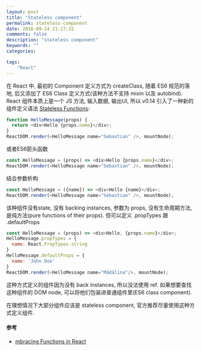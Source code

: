 ```yaml
---
layout: post
title: "Stateless component"
permalink: stateless-component
date: 2016-09-24 21:17:22
comments: false
description: "stateless component"
keywords: ""
categories:

tags:
    "React"
---
```


在 React 中, 最初的 Component 定义方式为 createClass, 随着 ES6 规范的落地, 后又添加了 ES6 Class 定义方式(该种方法不支持 mixin 以及 autobind). React 组件本质上是一个 JS 方法, 输入数据, 输出UI, 所以 v0.14 引入了一种新的组件定义语法 [Stateless Functions](https://facebook.github.io/react/docs/reusable-components.html#stateless-functions):

```js
function HelloMessage(props) {
  return <div>Hello {props.name}</div>;
}
ReactDOM.render(<HelloMessage name="Sebastian" />, mountNode);
```

或者ES6箭头函数

```js
const HelloMessage = (props) => <div>Hello {props.name}</div>;
ReactDOM.render(<HelloMessage name="Sebastian" />, mountNode);
```

结合参数析构

```js
const HelloMessage = ({name}) => <div>Hello {name}</div>;
ReactDOM.render(<HelloMessage name="Sebastian" />, mountNode);
```

该种组件没有state, 没有 backing instances, 参数为 props, 没有生命周期方法, 是纯方法(pure functions of their props). 但可以定义 .propTypes 跟 .defaultProps

```js
const HelloMessage = (props) => <div>Hello, {props.name}</div>;
HelloMessage.propTypes = {
  name: React.PropTypes.string
}
HelloMessage.defaultProps = {
  name: 'John Doe'
}
ReactDOM.render(<HelloMessage name="Mădălina"/>, mountNode);
```

这种方式定义的组件因为没有 back instances, 所以没法使用 ref. 如果想要查找这种组件的 DOM node, 可以将他们包装进普通组件里(ES6 class component).

在理想情况下大部分组件应该是 stateless component, 官方推荐尽量使用这种方式定义组件.


#### 参考

* [mbracing Functions in React](https://medium.com/javascript-inside/embracing-functions-in-react-d7d558d8bd30?swoff=true#.rh5yqndjd)
